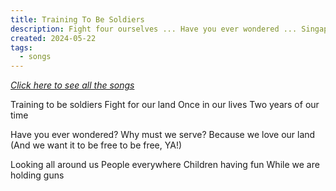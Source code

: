 ```yaml
---
title: Training To Be Soldiers
description: Fight four ourselves ... Have you ever wondered ... Singapore Armed Forces National Service Songs
created: 2024-05-22
tags:
  - songs
---
```


[*Click here to see all the songs*](/songs)

Training to be soldiers
Fight for our land
Once in our lives
Two years of our time

Have you ever wondered?
Why must we serve?
Because we love our land
(And we want it to be free to be free, YA!)

Looking all around us
People everywhere
Children having fun
While we are holding guns

